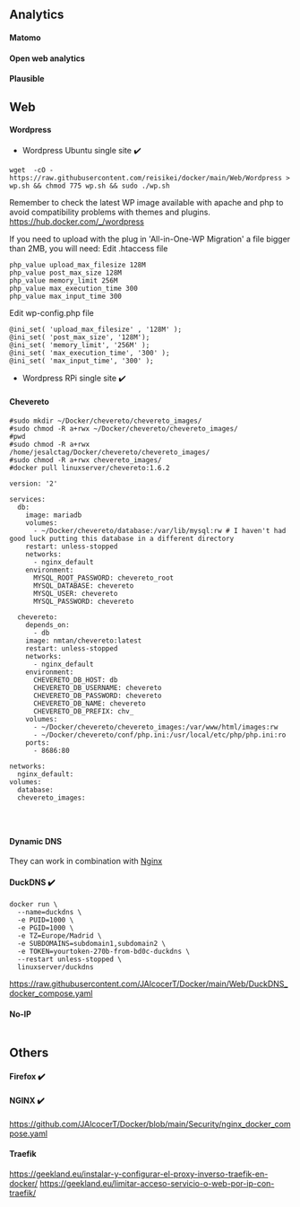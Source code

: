 ## Analytics

#### Matomo

#### Open web analytics

#### Plausible

## Web

#### Wordpress

* Wordpress Ubuntu single site :heavy_check_mark:

```
wget  -cO - https://raw.githubusercontent.com/reisikei/docker/main/Web/Wordpress > wp.sh && chmod 775 wp.sh && sudo ./wp.sh
```

Remember to check the latest WP image available with apache and php to avoid compatibility problems with themes and plugins.
<https://hub.docker.com/_/wordpress>

If you need to upload with the plug in 'All-in-One-WP Migration' a file bigger than 2MB, you will need:
Edit .htaccess file
```
php_value upload_max_filesize 128M
php_value post_max_size 128M
php_value memory_limit 256M
php_value max_execution_time 300
php_value max_input_time 300
```
Edit wp-config.php file
```
@ini_set( 'upload_max_filesize' , '128M' );
@ini_set( 'post_max_size', '128M');
@ini_set( 'memory_limit', '256M' );
@ini_set( 'max_execution_time', '300' );
@ini_set( 'max_input_time', '300' );
```

* Wordpress RPi single site :heavy_check_mark:

#### Chevereto

```
#sudo mkdir ~/Docker/chevereto/chevereto_images/
#sudo chmod -R a+rwx ~/Docker/chevereto/chevereto_images/
#pwd
#sudo chmod -R a+rwx /home/jesalctag/Docker/chevereto/chevereto_images/
#sudo chmod -R a+rwx chevereto_images/
#docker pull linuxserver/chevereto:1.6.2

version: '2'

services:
  db:
    image: mariadb
    volumes:
      - ~/Docker/chevereto/database:/var/lib/mysql:rw # I haven't had good luck putting this database in a different directory
    restart: unless-stopped
    networks:
      - nginx_default
    environment:
      MYSQL_ROOT_PASSWORD: chevereto_root
      MYSQL_DATABASE: chevereto
      MYSQL_USER: chevereto
      MYSQL_PASSWORD: chevereto

  chevereto:
    depends_on:
      - db
    image: nmtan/chevereto:latest
    restart: unless-stopped
    networks:
      - nginx_default
    environment:
      CHEVERETO_DB_HOST: db
      CHEVERETO_DB_USERNAME: chevereto
      CHEVERETO_DB_PASSWORD: chevereto
      CHEVERETO_DB_NAME: chevereto
      CHEVERETO_DB_PREFIX: chv_
    volumes:
      - ~/Docker/chevereto/chevereto_images:/var/www/html/images:rw
      - ~/Docker/chevereto/conf/php.ini:/usr/local/etc/php/php.ini:ro
    ports:
      - 8686:80

networks:
  nginx_default:
volumes:
  database:
  chevereto_images:




```

#### Dynamic DNS

They can work in combination with [Nginx](https://github.com/JAlcocerT/Docker/blob/main/Security/nginx_docker_compose.yaml)

#### DuckDNS :heavy_check_mark:

```
docker run \
  --name=duckdns \
  -e PUID=1000 \
  -e PGID=1000 \
  -e TZ=Europe/Madrid \
  -e SUBDOMAINS=subdomain1,subdomain2 \
  -e TOKEN=yourtoken-270b-from-bd0c-duckdns \
  --restart unless-stopped \
  linuxserver/duckdns
  ```

https://raw.githubusercontent.com/JAlcocerT/Docker/main/Web/DuckDNS_docker_compose.yaml

#### No-IP

```

```

## Others



#### Firefox :heavy_check_mark:

#### NGINX :heavy_check_mark:
<https://github.com/JAlcocerT/Docker/blob/main/Security/nginx_docker_compose.yaml>

#### Traefik
https://geekland.eu/instalar-y-configurar-el-proxy-inverso-traefik-en-docker/
https://geekland.eu/limitar-acceso-servicio-o-web-por-ip-con-traefik/
